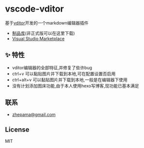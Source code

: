 # vscode-vditor

基于[vditor](https://github.com/Vanessa219/vditor)开发的一个markdown编辑器插件

- [制品库](https://godgodgame.coding.net/public-artifacts/tools/vscode-vditor/packages)(非正式版可以在这里下载)
- [Visual Studio Marketplace](https://marketplace.visualstudio.com/items?itemName=zhepama.vscode-vditor)

## ✨ 特性

* vditor编辑器的全部特征,并修复了些许bug
* ctrl+v 可以黏贴图片并下载到本地,可在配置设置否启用
* ctrl+alt+v 可以黏贴图片并下载到本地,一般是在编辑器下使用 
* 没有计划添加图床功能,由于本人使用hexo写博客,现功能已基本满足

## 联系

- zhepama@gmail.com

## License

MIT

